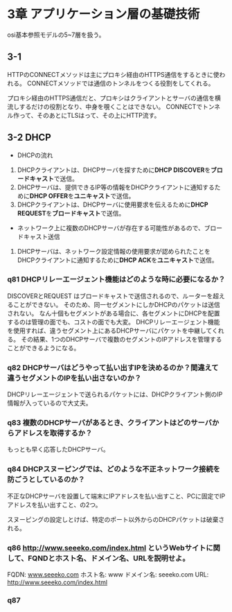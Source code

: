 
# 3章 アプリケーション層の基礎技術

osi基本参照モデルの5~7層を扱う。

## 3-1
HTTPのCONNECTメソッドは主にプロキシ経由のHTTPS通信をするときに使われる。
CONNECTメソッドでは通信のトンネルをつくる役割をしてくれる。

プロキシ経由のHTTPS通信だと、プロキシはクライアントとサーバの通信を横流しするだけの役割となり、中身を覗くことはできない。
CONNECTでトンネル作って、そのあとにTLSはって、その上にHTTP流す。

## 3-2 DHCP

* DHCPの流れ
1. DHCPクライアントは、DHCPサーバを探すために**DHCP DISCOVER**を**ブロードキャスト**で送信。
1. DHCPサーバは、提供できるIP等の情報をDHCPクライアントに通知するために**DHCP OFFER**を**ユニキャスト**で送信。
1. DHCPクライアントは、DHCPサーバに使用要求を伝えるために**DHCP REQUEST**を**ブロードキャスト**で送信。
  * ネットワーク上に複数のDHCPサーバが存在する可能性があるので、ブロードキャスト送信
1. DHCPサーバは、ネットワーク設定情報の使用要求が認められたことをDHCPクライアントに通知するために**DHCP ACK**を**ユニキャスト**で送信。

### q81 DHCPリレーエージェント機能はどのような時に必要になるか？

DISCOVERとREQUEST はブロードキャストで送信されるので、ルーターを超えることができない。
そのため、同一セグメントにしかDHCPのパケットは送信されない。
なん十個もセグメントがある場合に、各セグメントにDHCPを配置するのは管理の面でも、コストの面でも大変。
DHCPリレーエージェント機能を使用すれば、違うセグメント上にあるDHCPサーバにパケットを中継してくれる。
その結果、1つのDHCPサーバで複数のセグメントのIPアドレスを管理することができるようになる。

### q82 DHCPサーバはどうやって払い出すIPを決めるのか？間違えて違うセグメントのIPを払い出さないのか？

DHCPリレーエージェントで送られるパケットには、DHCPクライアント側のIP情報が入っているので大丈夫。

### q83 複数のDHCPサーバがあるとき、クライアントはどのサーバからアドレスを取得するか？

もっとも早く応答したDHCPサーバ。

### q84 DHCPスヌーピングでは、どのような不正ネットワーク接続を防ごうとしているのか？

不正なDHCPサーバを設置して端末にIPアドレスを払い出すこと、PCに固定でIPアドレスを払い出すこと、の2つ。

スヌーピングの設定しとけば、特定のポート以外からのDHCPパケットは破棄される。


### q86 http://www.seeeko.com/index.html というWebサイトに関して、FQNDとホスト名、ドメイン名、URLを説明せよ。

FQDN: www.seeeko.com
ホスト名: www
ドメイン名: seeeko.com
URL: http://www.seeeko.com/index.html 

### q87 
